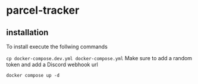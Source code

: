 # parcel-tracker

## installation
To install execute the follwing commands 

`cp docker-compose.dev.yml docker-compose.yml`
Make sure to add a random token and add a Discord webhook url

`docker compose up -d`